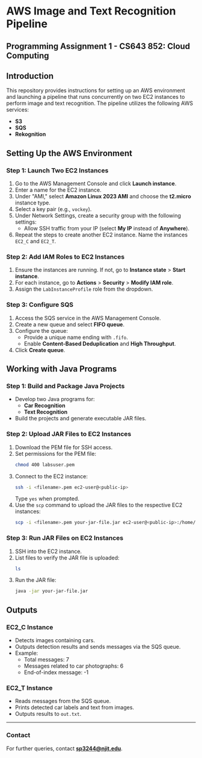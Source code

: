 # AWS Image and Text Recognition Pipeline

## Programming Assignment 1 - CS643 852: Cloud Computing
<!-- 
### Author
- **Name:** Shiva Prakash Perumal
- **NJIT ID:** 31620225
- **UCID:** sp3244
- **Email:** sp3244@njit.edu
-->


## Introduction
This repository provides instructions for setting up an AWS environment and launching a pipeline that runs concurrently on two EC2 instances to perform image and text recognition. The pipeline utilizes the following AWS services:
- **S3**
- **SQS**
- **Rekognition**

## Setting Up the AWS Environment

### Step 1: Launch Two EC2 Instances
1. Go to the AWS Management Console and click **Launch instance**.
2. Enter a name for the EC2 instance.
3. Under "AMI," select **Amazon Linux 2023 AMI** and choose the **t2.micro** instance type.
4. Select a key pair (e.g., `vockey`).
5. Under Network Settings, create a security group with the following settings:
   - Allow SSH traffic from your IP (select **My IP** instead of **Anywhere**).
6. Repeat the steps to create another EC2 instance. Name the instances `EC2_C` and `EC2_T`.

### Step 2: Add IAM Roles to EC2 Instances
1. Ensure the instances are running. If not, go to **Instance state** > **Start instance**.
2. For each instance, go to **Actions** > **Security** > **Modify IAM role**.
3. Assign the `LabInstanceProfile` role from the dropdown.

### Step 3: Configure SQS
1. Access the SQS service in the AWS Management Console.
2. Create a new queue and select **FIFO queue**.
3. Configure the queue:
   - Provide a unique name ending with `.fifo`.
   - Enable **Content-Based Deduplication** and **High Throughput**.
4. Click **Create queue**.

## Working with Java Programs

### Step 1: Build and Package Java Projects
- Develop two Java programs for:
  - **Car Recognition**
  - **Text Recognition**
- Build the projects and generate executable JAR files.

### Step 2: Upload JAR Files to EC2 Instances
1. Download the PEM file for SSH access.
2. Set permissions for the PEM file:
   ```bash
   chmod 400 labsuser.pem
   ```
3. Connect to the EC2 instance:
   ```bash
   ssh -i <filename>.pem ec2-user@<public-ip>
   ```
   Type `yes` when prompted.
4. Use the `scp` command to upload the JAR files to the respective EC2 instances:
   ```bash
   scp -i <filename>.pem your-jar-file.jar ec2-user@<public-ip>:/home/ec2-user/
   ```

### Step 3: Run JAR Files on EC2 Instances
1. SSH into the EC2 instance.
2. List files to verify the JAR file is uploaded:
   ```bash
   ls
   ```
3. Run the JAR file:
   ```bash
   java -jar your-jar-file.jar
   ```

## Outputs

### EC2_C Instance
- Detects images containing cars.
- Outputs detection results and sends messages via the SQS queue.
- Example:
  - Total messages: 7
  - Messages related to car photographs: 6
  - End-of-index message: -1

### EC2_T Instance
- Reads messages from the SQS queue.
- Prints detected car labels and text from images.
- Outputs results to `out.txt`.

---

### Contact
For further queries, contact **sp3244@njit.edu**.

